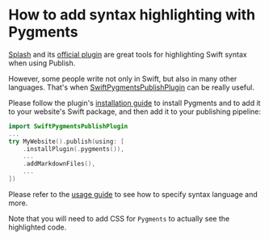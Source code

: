 # How to add syntax highlighting with Pygments
[Splash](https://github.com/JohnSundell/Splash) and its [official plugin](https://github.com/JohnSundell/SplashPublishPlugin) are great tools for highlighting Swift syntax when using Publish. 

However, some people write not only in Swift, but also in many other languages. That's when [SwiftPygmentsPublishPlugin](https://github.com/Ze0nC/SwiftPygmentsPublishPlugin) can be really useful.

Please follow the plugin's [installation guide](https://github.com/Ze0nC/SwiftPygmentsPublishPlugin#installation) to install Pygments and to add it to your website's Swift package, and then add it to your publishing pipeline:

```swift
import SwiftPygmentsPublishPlugin
...
try MyWebsite().publish(using: [
    .installPlugin(.pygments()),
    ...
    .addMarkdownFiles(),
    ...
])
```

Please refer to the [usage guide](https://github.com/Ze0nC/SwiftPygmentsPublishPlugin#usage) to see how to specify syntax language and more. 

Note that you will need to add CSS for `Pygments` to actually see the highlighted code. 
